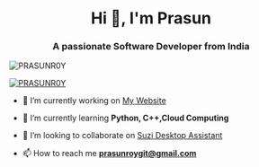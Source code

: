 <h1 align="center">Hi 👋, I'm Prasun</h1>
<h3 align="center">A passionate Software Developer from India</h3>

<p align="left"> <img src="https://komarev.com/ghpvc/?username=PRASUNR0Y&label=Profile%20views&color=0e75b6&style=flat" alt="PRASUNR0Y" /> </p>

<p align="left"> <a href="https://github.com/ryo-ma/github-profile-trophy"><img src="https://github-profile-trophy.vercel.app/?username=PRASUNR0Y" alt="PRASUNR0Y" /></a> </p>

- 🔭 I’m currently working on [My Website](https://github.com/PRASUNR0Y)

- 🌱 I’m currently learning **Python, C++,Cloud Computing**

- 👯 I’m looking to collaborate on [Suzi Desktop Assistant](https://github.com/PRASUNR0Y)

- 📫 How to reach me **prasunroygit@gmail.com**